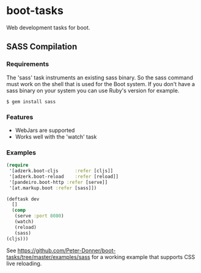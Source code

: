 # boot-tasks
Web development tasks for boot.

## SASS Compilation

### Requirements
The 'sass' task instruments an existing sass binary. So the sass command must work on the shell that is used for the Boot system. If you don't have a sass binary on your system you can use Ruby's version for example.

```
$ gem install sass
```

### Features
- WebJars are supported
- Works well with the 'watch' task

### Examples
```clojure
(require
 '[adzerk.boot-cljs      :refer [cljs]]
 '[adzerk.boot-reload    :refer [reload]]
 '[pandeiro.boot-http :refer [serve]]
 '[at.markup.boot :refer [sass]])

(deftask dev
  []
  (comp
   (serve :port 8080)
   (watch)
   (reload)
   (sass)
(cljs)))
```
See https://github.com/Peter-Donner/boot-tasks/tree/master/examples/sass for a working example that supports CSS live reloading.